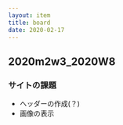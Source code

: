 ```yaml
---
layout: item
title: board
date: 2020-02-17
---
```

## 2020m2w3_2020W8

### サイトの課題
- ヘッダーの作成(？)
- 画像の表示

